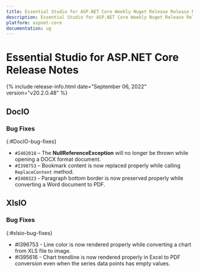 ```yaml
---
title: Essential Studio for ASP.NET Core Weekly Nuget Release Release Notes  
description: Essential Studio for ASP.NET Core Weekly Nuget Release Release Notes  
platform: aspnet-core
documentation: ug
---
```


# Essential Studio for ASP.NET Core  Release Notes  

{% include release-info.html date="September 06, 2022"  version="v20.2.0.48" %} 





## DocIO

### Bug Fixes
{:#DocIO-bug-fixes}

- `#I402018` – The **NullReferenceException** will no longer be thrown while opening a DOCX format document.
- `#I398753` – Bookmark content is now replaced properly while calling `ReplaceContent` method.
- `#I400323` - Paragraph bottom border is now preserved properly while converting a Word document to PDF.
## XlsIO

### Bug Fixes
{:#xlsio-bug-fixes}

* \#I396753 - Line color is now rendered properly while converting a chart from XLS file to image.
* \#I395616 - Chart trendline is now rendered properly in Excel to PDF conversion even when the series data points has empty values.

